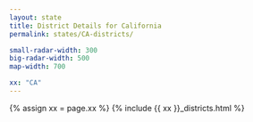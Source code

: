 ```yaml
---
layout: state
title: District Details for California
permalink: states/CA-districts/

small-radar-width: 300
big-radar-width: 500
map-width: 700

xx: "CA"
---
```


{% assign xx = page.xx %}
{% include {{ xx }}_districts.html %}